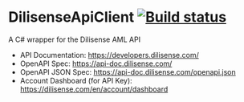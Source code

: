 # DilisenseApiClient [![Build status](https://ci.appveyor.com/api/projects/status/5oj48gx7ha7ygadn?svg=true)](https://ci.appveyor.com/project/Walkman100/DilisenseAPIClient)
A C# wrapper for the Dilisense AML API
- API Documentation: https://developers.dilisense.com/
- OpenAPI Spec: https://api-doc.dilisense.com/
- OpenAPI JSON Spec: https://api-doc.dilisense.com/openapi.json
- Account Dashboard (for API Key): https://dilisense.com/en/account/dashboard
